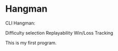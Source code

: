 # Hangman
CLI Hangman:

Difficulty selection
Replayability
Win/Loss Tracking

This is my first program.
